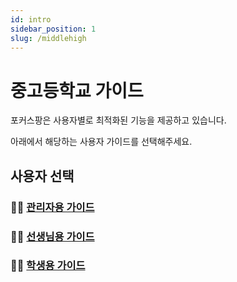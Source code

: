 ```yaml
---
id: intro
sidebar_position: 1
slug: /middlehigh
---
```


# 중고등학교 가이드

포커스팡은 사용자별로 최적화된 기능을 제공하고 있습니다.

아래에서 해당하는 사용자 가이드를 선택해주세요.

## 사용자 선택

### 👨‍💼 [관리자용 가이드](/docs/middlehigh/admin-guide)

### 👨‍🏫 [선생님용 가이드](/docs/middlehigh/teacher-guide)

### 🧑‍🎓 [학생용 가이드](/docs/middlehigh/student-guide)
